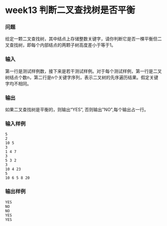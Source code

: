 # week13 判断二叉查找树是否平衡

### 问题
给定一颗二叉查找树，其中结点上存储整数关键字，请你判断它是否一棵平衡但二叉查找树，即每个内部结点的两颗子树高度差小于等于1。


### 输入
第一行是测试样例数，接下来是若干测试样例。对于每个测试样例，第一行是二叉树结点个数n，第二行是n个关键字序列，表示二叉树的先序遍历结果。假定关键字均不相同。

### 输出
如果二叉查找树是平衡的，则输出“YES”, 否则输出"NO",每个输出占一行。

### 输入样例
```
5
2
10 5
3
1 4 7
3 
5 3 2
3
10 4 23
5
10 6 5 8 20
```
### 输出样例
```
YES
NO
NO
YES
YES
```